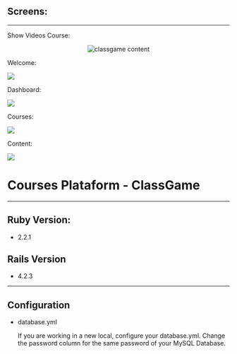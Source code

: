 ## Screens: ##
---
Show Videos Course:

<p align="center">
  <img src="https://media.giphy.com/media/oHIi0LMnvoube/giphy.gif" alt="classgame content"/>
</p>

Welcome:

![](https://raw.githubusercontent.com/classgame/classgame/develop/real-images/welcome.jpg)

Dashboard:

![](https://raw.githubusercontent.com/classgame/classgame/develop/real-images/Dashboard.jpg)

Courses:

![](https://raw.githubusercontent.com/classgame/classgame/develop/real-images/courses.jpg)

Content:

![](https://raw.githubusercontent.com/classgame/classgame/develop/real-images/conteudos.jpg)

# Courses Plataform - ClassGame #
-------------
## Ruby Version: ##
* 2.2.1
## Rails Version ##
* 4.2.3

-------------

## Configuration ##

* database.yml

  If you are working in a new local, configure your database.yml. Change the password column for the same password of your MySQL Database.


